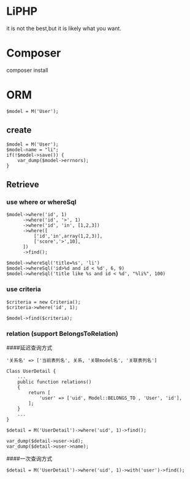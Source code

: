 # LiPHP

it is not the best,but it is likely what you want.

# Composer

composer install

# ORM
```
$model = M('User');
```
## create
```
$model = M('User');
$model-name = "li";
if(!$model->save()) {
    var_dump($model->errnors);
}
```

## Retrieve


### use where or whereSql
```
$model->where('id', 1)
      ->where('id', '>', 1)
      ->where('id', 'in', [1,2,3])
      ->where([
          ['id','in',array(1,2,3)],
          ['score','>',10],
      ])
      ->find();
```
```
$model->whereSql('title=%s', 'li')
$model->whereSql('id>%d and id < %d', 6, 9)
$model->whereSql('title like %s and id < %d', "%li%", 100)
```
### use criteria
```
$criteria = new Criteria();
$criteria->where('id', 1);

$model->find($criteria);
```
### relation (support BelongsToRelation)

####延迟查询方式
```
'关系名' => ['当前表列名', 关系, '关联model名', '关联表列名']

Class UserDetail {
    ...
    public function relations()
    {
        return [
            'user' => ['uid', Model::BELONGS_TO , 'User', 'id'],
        ];
    }
    ...
}

$detail = M('UserDetail')->where('uid', 1)->find();

var_dump($detail->user->id);
var_dump($detail->user->name);
```
####一次查询方式
```
$detail = M('UserDetail')->where('uid', 1)->with('user')->find();

```

